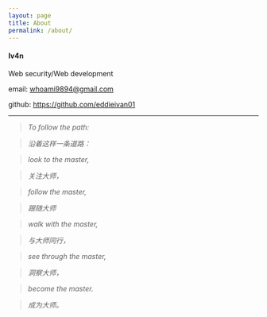 ```yaml
---
layout: page
title: About
permalink: /about/
---
```


#### Iv4n

Web security/Web development

email: whoami9894@gmail.com

github: https://github.com/eddieivan01

***

>*To follow the path:*

>*沿着这样一条道路：*

>*look to the master,*

>*关注大师，*

>*follow the master,*

>*跟随大师*

>*walk with the master,*

>*与大师同行，*

>*see through the master,*

>*洞察大师，*

>*become the master.*

>*成为大师。*
